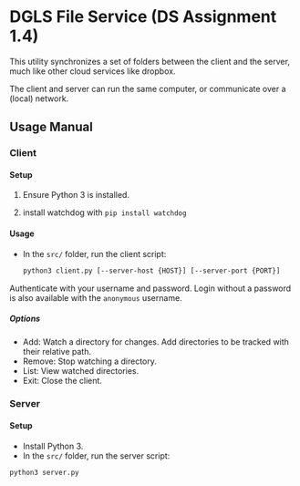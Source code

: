 # DGLS File Service (DS Assignment 1.4)

This utility synchronizes a set of folders between the client and the server, much like other cloud services like dropbox.

The client and server can run the same computer, or communicate over a (local) network.

## Usage Manual

### Client
#### Setup
1. Ensure Python 3 is installed.

2. install watchdog with ``pip install watchdog``

#### Usage
- In the `src/` folder, run the client script:

   ```bash
   python3 client.py [--server-host {HOST}] [--server-port {PORT}]
   ```

Authenticate with your username and password. Login without a password is also available with the `anonymous` username.

##### Options
- Add: Watch a directory for changes. Add directories to be tracked with their relative path.
- Remove: Stop watching a directory.
- List: View watched directories.
- Exit: Close the client.

### Server
#### Setup
- Install Python 3.
- In the `src/` folder, run the server script:

```bash
python3 server.py
```

